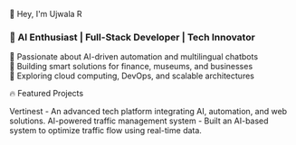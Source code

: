 👋 Hey, I'm Ujwala R  

### 🚀 AI Enthusiast | Full-Stack Developer | Tech Innovator  

🔹 Passionate about AI-driven automation and multilingual chatbots  
🔹 Building smart solutions for finance, museums, and businesses  
🔹 Exploring cloud computing, DevOps, and scalable architectures 

🔥 Featured Projects  

Vertinest - An advanced tech platform integrating AI, automation, and web solutions. 
AI-powered traffic management system - Built an AI-based system to optimize traffic flow using real-time data.
<!---
Ujwala-R/Ujwala-R is a ✨ special ✨ repository because its `README.md` (this file) appears on your GitHub profile.
You can click the Preview link to take a look at your changes.
--->
